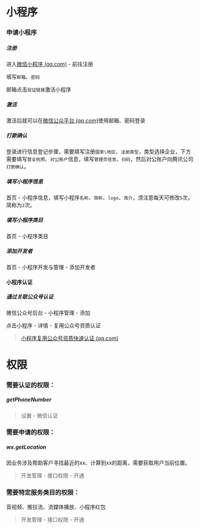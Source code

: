 # 小程序

### 申请小程序

##### 注册

进入[微信小程序 (qq.com)](https://mp.weixin.qq.com/cgi-bin/wx?token=&lang=zh_CN) - 前往注册

填写`邮箱`、`密码`

邮箱点击`验证链接`激活小程序

##### 激活

激活后就可以在[微信公众平台 (qq.com)](https://mp.weixin.qq.com/)使用邮箱、密码登录

##### 打款确认

登录进行信息登记步骤，需要填写注册`国家\地区`、`注册类型`，类型选择企业，下方需要填写`营业执照`、`对公账户`信息，填写`管理员信息`、`扫码`，然后对公账户向腾讯公司`打款确认`。

##### 填写小程序信息

首页 - 小程序信息，填写小程序`名称`、`简称`、`logo`、`简介`，须注意每天可修改`5`次，简称为`2`次。

##### 填写小程序类目

首页 - 小程序类目

##### 添加开发者

首页 - 小程序开发与管理 - 添加开发者

#### 小程序认证

##### 通过关联公众号认证

微信公众号后台 - 小程序管理 - 添加

点击小程序 - 详情 - 复用公众号资质认证

> [小程序复用公众号资质快速认证 (qq.com)](https://kf.qq.com/faq/170705yyUb2A170705MjeIRr.html)

# 权限

### 需要认证的权限：

##### getPhoneNumber

> 设置 - 微信认证

### 需要申请的权限：

##### wx.getLocation

因业务涉及帮助客户寻找最近的xx、计算到xx的距离，需要获取用户当前位置。

> 开发管理 - 接口权限 - 开通

### 需要特定服务类目的权限：

音视频、推拉流、流媒体播放、小程序红包

> 开发管理 - 接口权限 - 开通
